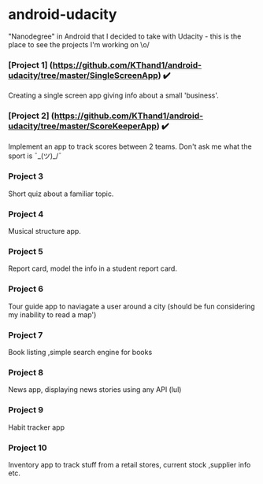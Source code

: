 # android-udacity
"Nanodegree" in Android that I decided to take with Udacity - this is the place to see the projects I'm working on \o/

### [Project 1] (https://github.com/KThand1/android-udacity/tree/master/SingleScreenApp) ✔️ 
Creating a single screen app giving info about a small 'business'.

### [Project 2] (https://github.com/KThand1/android-udacity/tree/master/ScoreKeeperApp) ✔️ 
Implement an app to track scores between 2 teams. Don't ask me what the sport is ¯\_(ツ)_/¯

### Project 3 
Short quiz about a familiar topic.

### Project 4 
Musical structure app.

### Project 5 
Report card, model the info in a student report card.

### Project 6 
Tour guide app to naviagate a user around a city (should be fun considering my inability to read a map')

### Project 7
Book listing ,simple search engine for books

### Project 8 
News app, displaying news stories using any API (lul)

### Project 9
Habit tracker app

### Project 10
Inventory app to track stuff from a retail stores, current stock ,supplier info etc.
